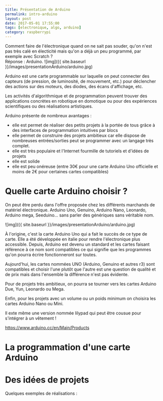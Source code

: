 ```yaml
---
title: Présentation de Arduino
permalink: intro-arduino
layout: post
date: 2017-05-01 17:55:00
tags: [electronique, algo, arduino]
category: raspberrypi
---
```


Comment faire de l'électronique quand on ne sait pas souder, qu'on n'est pas 
très calé en électicité mais qu'on a déjà un peu programmé, par exemple avec
Scratch ?  
Réponse  : Arduino.
![img]({{ site.baseurl }}/images/presentationArduino/arduino.jpg)


Arduino est une carte programmable sur laquelle on peut connecter des capteurs
(de pression, de luminosité, de mouvement, etc.) pour déclencher des actions sur 
des moteurs, des diodes, des écans d'affichage, etc.

Les activités d'algorithmique et de programmation peuvent trouver des 
applications concrètes en robotique en domotique ou pour des expériences
scientifiques
ou des réalisations artistiques.

Arduino présente de nombreux avantages :
- elle est permet de réaliser des petits projets à la portée de tous grâce à des 
  interfaces de programmation intuitives par blocs
- elle permet de construire des projets ambitieux car elle dispose de nombreuses
  entrées/sorties peut se programmer avec un langage très complet.
- elle est très populaire et l'Internet fourmille de tutoriels et d'idées de
  projets
- elle est solide
- elle est peu onéreuse (entre 30€ pour une carte Arduino Uno officielle et 
  moins de 2€ pour certaines cartes compatibles)

# Quelle carte Arduino choisir ?

On peut être perdu dans l'offre proposée chez les différents marchands de
matériel électronique.  Arduino Uno, Genuino, Arduino Nano, Leonardo, Arduino
mega, Seeduino... sans parler des génériques sans véritable nom.

![img]({{ site.baseurl }}/images/presentationArduino/arduino.jpg)

À l'origine, c'est la carte Arduino Uno qui a fait le succès de ce type de carte.
Elle a été développée en italie pour rendre l'électronique plus accessible.
Depuis, Arduino est devenu un standard et les cartes faisant référence à ce
nom sont compatibles ce qui signifie que les programmes qu'on pourra écrire
fonctionneront sur toutes.

Aujourd'hui, les cartes nommées UNO (Arduino, Genuino et autres r3) sont 
compatibles et choisir l'une plutôt que l'autre est une question de qualité et 
de prix mais dans l'ensemble la différence n'est pas évidente.

Pour de projets très ambitieux, on pourra se tourner vers les cartes 
Arduino Due, Yun, Leonardo ou Mega.

Enfin, pour les projets avec un volume ou un poids minimum on choisira 
les cartes Arduino Nano ou Mini.

Il exte même une version nommée lilypad qui peut être cousue pour s'intégrer
à un vêtement !

<https://www.arduino.cc/en/Main/Products>

# La programmation d'une carte Arduino

# Des idées de projets





Quelques exemples de réalisations :





